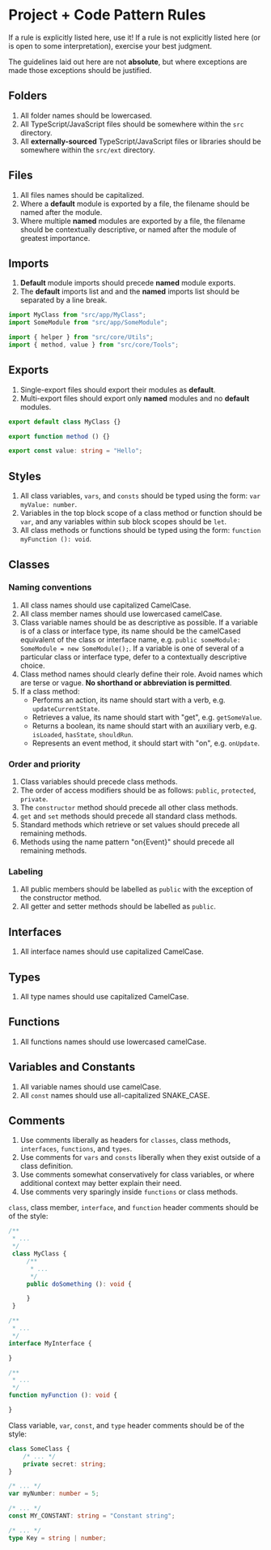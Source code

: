 # Project + Code Pattern Rules
If a rule is explicitly listed here, use it! If a rule is not explicitly listed here (or is open to some interpretation), exercise your best judgment.

The guidelines laid out here are not **absolute**, but where exceptions are made those exceptions should be justified.

## Folders
1. All folder names should be lowercased.
2. All TypeScript/JavaScript files should be somewhere within the `src` directory.
3. All **externally-sourced** TypeScript/JavaScript files or libraries should be somewhere within the `src/ext` directory.

## Files
1. All files names should be capitalized.
2. Where a **default** module is exported by a file, the filename should be named after the module.
3. Where multiple **named** modules are exported by a file, the filename should be contextually descriptive, or named after the module of greatest importance.

## Imports
1. **Default** module imports should precede **named** module exports.
2. The **default** imports list and and the **named** imports list should be separated by a line break.

```typescript
import MyClass from "src/app/MyClass";
import SomeModule from "src/app/SomeModule";

import { helper } from "src/core/Utils";
import { method, value } from "src/core/Tools";
```

## Exports
1. Single-export files should export their modules as **default**.
2. Multi-export files should export only **named** modules and no **default** modules.

```typescript
export default class MyClass {}
```

```typescript
export function method () {}

export const value: string = "Hello";
```

## Styles
1. All class variables, `vars`, and `consts` should be typed using the form: `var myValue: number`.
2. Variables in the top block scope of a class method or function should be `var`, and any variables within sub block scopes should be `let`.
3. All class methods or functions should be typed using the form: `function myFunction (): void`.

## Classes
### Naming conventions
1. All class names should use capitalized CamelCase.
2. All class member names should use lowercased camelCase.
3. Class variable names should be as descriptive as possible. If a variable is of a class or interface type, its name should be the camelCased equivalent of the class or interface name, e.g. `public someModule: SomeModule = new SomeModule();`. If a variable is one of several of a particular class or interface type, defer to a contextually descriptive choice.
4. Class method names should clearly define their role. Avoid names which are terse or vague. **No shorthand or abbreviation is permitted**.
5. If a class method:
    * Performs an action, its name should start with a verb, e.g. `updateCurrentState`.
    * Retrieves a value, its name should start with "get", e.g. `getSomeValue`.
    * Returns a boolean, its name should start with an auxiliary verb, e.g. `isLoaded`, `hasState`, `shouldRun`.
    * Represents an event method, it should start with "on", e.g. `onUpdate`.

### Order and priority
1. Class variables should precede class methods.
2. The order of access modifiers should be as follows: `public`, `protected`, `private`.
3. The `constructor` method should precede all other class methods.
4. `get` and `set` methods should precede all standard class methods.
5. Standard methods which retrieve or set values should precede all remaining methods.
6. Methods using the name pattern "on{Event}" should precede all remaining methods.

### Labeling
1. All public members should be labelled as `public` with the exception of the constructor method.
2. All getter and setter methods should be labelled as `public`.

## Interfaces
1. All interface names should use capitalized CamelCase.

## Types
1. All type names should use capitalized CamelCase.

## Functions
1. All functions names should use lowercased camelCase.

## Variables and Constants
1. All variable names should use camelCase.
2. All `const` names should use all-capitalized SNAKE_CASE.

## Comments
1. Use comments liberally as headers for `classes`, class methods, `interfaces`, `functions`, and `types`.
2. Use comments for `vars` and `consts` liberally when they exist outside of a class definition.
3. Use comments somewhat conservatively for class variables, or where additional context may better explain their need.
4. Use comments very sparingly inside `functions` or class methods.

`class`, class member, `interface`, and `function` header comments should be of the style:

```typescript
/**
 * ...
 */
 class MyClass {
     /**
      * ...
      */
     public doSomething (): void {

     }
 }

/**
 * ...
 */
interface MyInterface {

}

/**
 * ...
 */
function myFunction (): void {

}
```

Class variable, `var`, `const`, and `type` header comments should be of the style:

```typescript
class SomeClass {
    /* ... */
    private secret: string;
}

/* ... */
var myNumber: number = 5;

/* ... */
const MY_CONSTANT: string = "Constant string";

/* ... */
type Key = string | number;
```